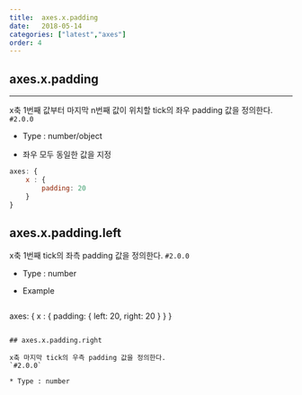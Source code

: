 ```yaml
---
title:  axes.x.padding
date:   2018-05-14
categories: ["latest","axes"]
order: 4
---
```


## axes.x.padding
---

x축 1번째 값부터 마지막 n번째 값이 위치할 tick의 좌우 padding 값을 정의한다.
`#2.0.0`

* Type : number/object

* 좌우 모두 동일한 값을 지정


```javascript
axes: {
	x : {
		padding: 20
	}
}
```

## axes.x.padding.left

x축 1번째 tick의 좌측 padding 값을 정의한다.
`#2.0.0`

* Type : number

* Example

  ```javascript
axes: {
	x : {
		padding:  {
			left: 20,
			right: 20
		}
	}
}
```

## axes.x.padding.right

x축 마지막 tick의 우측 padding 값을 정의한다.
`#2.0.0`

* Type : number

